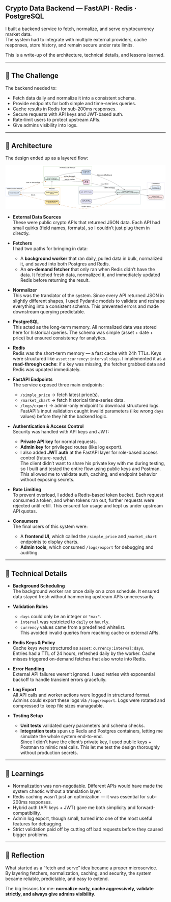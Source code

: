 ## Crypto Data Backend — FastAPI · Redis · PostgreSQL

I built a backend service to fetch, normalize, and serve cryptocurrency market data.  
The system had to integrate with multiple external providers, cache responses, store history, and remain secure under rate limits.

This is a write-up of the architecture, technical details, and lessons learned.

---

## 🔹 The Challenge

The backend needed to:  

- Fetch data daily and normalize it into a consistent schema.  
- Provide endpoints for both simple and time-series queries.  
- Cache results in Redis for sub-200ms responses.  
- Secure requests with API keys and JWT-based auth.  
- Rate-limit users to protect upstream APIs.  
- Give admins visibility into logs.  

---

## 🔹 Architecture

The design ended up as a layered flow:

![Crypto Data Backend — Vertical Sections](./assets/img/finance_microservice_vertical_sections_v2.png)

- **External Data Sources**  
  These were public crypto APIs that returned JSON data. Each API had small quirks (field names, formats), so I couldn’t just plug them in directly.  

- **Fetchers**  
  I had two paths for bringing in data:  
  - A **background worker** that ran daily, pulled data in bulk, normalized it, and saved into both Postgres and Redis.  
  - An **on-demand fetcher** that only ran when Redis didn’t have the data. It fetched fresh data, normalized it, and immediately updated Redis before returning the result.  

- **Normalizer**  
  This was the translator of the system. Since every API returned JSON in slightly different shapes, I used Pydantic models to validate and reshape everything into a consistent schema. This prevented errors and made downstream querying predictable.  

- **PostgreSQL**  
  This acted as the long-term memory. All normalized data was stored here for historical queries. The schema was simple (asset + date + price) but ensured consistency for analytics.  

- **Redis**  
  Redis was the short-term memory — a fast cache with 24h TTLs. Keys were structured like `asset:currency:interval:days`. I implemented it as a **read-through cache**: if a key was missing, the fetcher grabbed data and Redis was updated immediately.  

- **FastAPI Endpoints**  
  The service exposed three main endpoints:  
  - `/simple_price` → fetch latest price(s).  
  - `/market_chart` → fetch historical time-series data.  
  - `/logs/export` → admin-only endpoint to download structured logs.  
  FastAPI’s input validation caught invalid parameters (like wrong `days` values) before they hit the backend logic.  

- **Authentication & Access Control**  
  Security was handled with API keys and JWT:  
  - **Private API key** for normal requests.  
  - **Admin key** for privileged routes (like log export).  
  - I also added **JWT auth** at the FastAPI layer for role-based access control (future-ready).  
  The client didn’t want to share his private key with me during testing, so I built and tested the entire flow using public keys and Postman. This allowed me to validate auth, caching, and endpoint behavior without exposing secrets.  

- **Rate Limiting**  
  To prevent overload, I added a Redis-based token bucket. Each request consumed a token, and when tokens ran out, further requests were rejected until refill. This ensured fair usage and kept us under upstream API quotas.  

- **Consumers**  
  The final users of this system were:  
  - A **frontend UI**, which called the `/simple_price` and `/market_chart` endpoints to display charts.  
  - **Admin tools**, which consumed `/logs/export` for debugging and auditing.  

---

## 🔹 Technical Details

- **Background Scheduling**  
  The background worker ran once daily on a cron schedule. It ensured data stayed fresh without hammering upstream APIs unnecessarily.  

- **Validation Rules**  
  - `days` could only be an integer or `"max"`.  
  - `interval` was restricted to `daily` or `hourly`.  
  - `currency` values came from a predefined whitelist.  
  This avoided invalid queries from reaching cache or external APIs.  

- **Redis Keys & Policy**  
  Cache keys were structured as `asset:currency:interval:days`.  
  Entries had a TTL of 24 hours, refreshed daily by the worker. Cache misses triggered on-demand fetches that also wrote into Redis.  

- **Error Handling**  
  External API failures weren’t ignored. I used retries with exponential backoff to handle transient errors gracefully.  

- **Log Export**  
  All API calls and worker actions were logged in structured format. Admins could export these logs via `/logs/export`. Logs were rotated and compressed to keep file sizes manageable.  

- **Testing Setup**  
  - **Unit tests** validated query parameters and schema checks.  
  - **Integration tests** spun up Redis and Postgres containers, letting me simulate the whole system end-to-end.  
  Since I didn’t have the client’s private key, I used public keys + Postman to mimic real calls. This let me test the design thoroughly without production secrets.  

---

## 🔹 Learnings

- Normalization was non-negotiable. Different APIs would have made the system chaotic without a translation layer.  
- Redis caching wasn’t just an optimization — it was essential for sub-200ms responses.  
- Hybrid auth (API keys + JWT) gave me both simplicity and forward-compatibility.  
- Admin log export, though small, turned into one of the most useful features for debugging.  
- Strict validation paid off by cutting off bad requests before they caused bigger problems.  

---

## 🔹 Reflection

What started as a “fetch and serve” idea became a proper microservice.  
By layering fetchers, normalization, caching, and security, the system became reliable, predictable, and easy to extend.  

The big lessons for me: **normalize early, cache aggressively, validate strictly, and always give admins visibility.**
